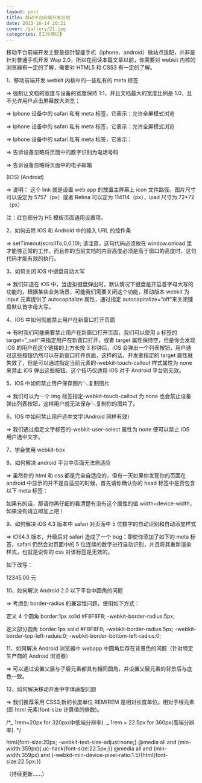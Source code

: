 ```yaml
---
layout: post
title: 移动平台前端开发总结
date: 2013-10-14 20:21
cover: /gallery/21.jpg
categories: [工作随记]
---
```


移动平台前端开发主要是指针智能手机（iphone、android）做站点适配，并非是针对普通手机开发 Wap 2.0，所以在阅读本篇文章以前，你需要对 webkit 内核的浏览器有一定的了解，需要对 HTML5 和 CSS3 有一定的了解。

1、移动前端开发 webkit 内核中的一些私有的 meta 标签

=> 强制让文档的宽度与设备的宽度保持 1:1，并且文档最大的宽度比例是 1.0，且不允许用户点击屏幕放大浏览；

=> Iphone 设备中的 safari 私有 meta 标签，它表示：允许全屏模式浏览

=> Iphone 设备中的 safari 私有 meta 标签，它表示：允许全屏模式浏览

=> Iphone 设备中的 safari 私有 meta 标签，它表示：

=> 告诉设备忽略将页面中的数字识别为电话号码

=> 告诉设备忽略将页面中的电子邮箱

<!--more-->

(IOS) (Android)

=> 说明： 这个 link 就是设置 web app 的放置主屏幕上 icon 文件路径。图片尺寸可以设定为 5757（px）或者 Retina 可以定为 114114（px），ipad 尺寸为 72\*72（px）

注：红色部分为 H5 模板页面通用设置项。

2、如何去除 IOS 和 Android 中的输入 URL 的控件条

=> setTimeout(scrollTo,0,0,10); 请注意，这句代码必须放在 window.onload 里才能够正常的工作，而且你的当前文档的内容高度必须是高于窗口的高度时，这句代码才能有效的执行。

3、如何关闭 IOS 中键盘自动大写

=> 我们知道在 iOS 中，当虚拟键盘弹出时，默认情况下键盘是开启首字母大写的功能的，根据某些业务场景，可能我们需要关闭这个功能，移动版本 webkit 为 input 元素提供了 autocapitalize 属性，通过指定 autocapitalize=”off”来关闭键盘默认首字母大写。

4、IOS 中如何彻底禁止用户在新窗口打开页面

=> 有时我们可能需要禁止用户在新窗口打开页面，我们可以使用 a 标签的 target=”\_self“来指定用户在新窗口打开，或者 target 属性保持空，但是你会发现 iOS 的用户在这个链接的上方长按 3 秒钟后，iOS 会弹出一个列表按钮，用户通过这些按钮仍然可以在新窗口打开页面，这样的话，开发者指定的 target 属性就失效了，但是可以通过指定当前元素的-webkit-touch-callout 样式属性为 none 来禁止 iOS 弹出这些按钮。这个技巧仅适用 iOS 对于 Android 平台则无效。

5、IOS 中如何禁止用户保存图片＼复制图片

=> 我们可以为一个 img 标签指定-webkit-touch-callout 为 none 也会禁止设备弹出列表按钮，这样用户就无法保存＼复制你的图片了。

6、IOS 中如何禁止用户选中文字(Android 同样有效)

=> 我们通过指定文字标签的-webkit-user-select 属性为 none 便可以禁止 iOS 用户选中文字。

7、学会使用 webkit-box

8、如何解决 android 平台中页面无法自适应

=> 虽然你的 html 和 css 都是完全自适应的，但有一天如果你发现你的页面在 android 中显示的并不是自适应的时候，首先请你确认你的 head 标签中是否包含以下 meta 标签：

如果有的话，那请你再仔细的看清楚有没有这个属性的值 width=device-width，如果没有请立即加上吧！

9、如何解决 iOS 4.3 版本中 safari 对页面中 5 位数字的自动识别和自动添加样式

=> iOS4.3 版本，升级后对 safari 造成了一个 bug：即使你添加了如下的 meta 标签，safari 仍然会对页面中的 5 位连续的数字进行自动识别，并且将其重新渲染样式，也就是说你的 css 对该标签是无效的。

如下改写：

12345.00 元

10、如何解决 Android 2.0 以下平台中圆角的问题

=> 考虑到 border-radius 的兼容性问题，使用如下方式：

定义 4 个圆角 border:1px solid #F8F8F8; -webkit-border-radius:5px;

定义部分圆角 border:1px solid #F8F8F8; -webkit-border-radius:5px; -webkit-border-top-left-raduis:0; -webkit-border-bottom-left-radius:0;

11、如何解决 Android 浏览器中 webapp 中圆角后存在背景色的问题（针对特定生产商的 Android 浏览器）

=> 可以通过设置父层与子层元素都具有相同圆角，并设置父层元素的背景后与底色一致。

12、如何解决移动开发中字体适配问题

=> 我们推荐采用 CSS3,新的长度单位 REM(REM 是相对长度单位。相对于根元素(即 html 元素)font-size 计算值的倍数)。

/\*_ 1rem=20px for 320px(中低端分辨率). _ 1rem = 22.5px for 360px(高端分辨率). \*/

html{font-size:20px; -webkit-text-size-adjust:none;} @media all and (min-width:359px){.uc-hack{font-size:22.5px;}} @media all and (min-width:359px) and (-webkit-min-device-pixel-ratio:1.5){html{font-size:22.5px;}}

（持续更新......）
